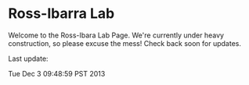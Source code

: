# Ross-Ibarra Lab

Welcome to the Ross-Ibara Lab Page. We're currently under heavy construction, so please excuse the mess! Check back soon for updates. 

Last update:


Tue Dec  3 09:48:59 PST 2013
